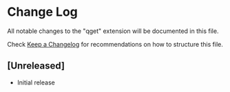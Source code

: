 # Change Log

All notable changes to the "qget" extension will be documented in this file.

Check [Keep a Changelog](http://keepachangelog.com/) for recommendations on how to structure this file.

## [Unreleased]

- Initial release